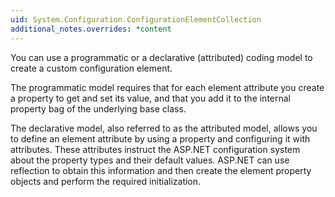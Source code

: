 ```yaml
---
uid: System.Configuration.ConfigurationElementCollection
additional_notes.overrides: *content
---
```


<p>You can use a programmatic or a declarative (attributed) coding model to create a custom configuration element.  
  
 The programmatic model requires that for each element attribute you create a property to get and set its value, and that you add it to the internal property bag of the underlying <xref href="System.Configuration.ConfigurationElement"></xref> base class.  
  
 The declarative model, also referred to as the attributed model, allows you to define an element attribute by using a property and configuring it with attributes. These attributes instruct the ASP.NET configuration system about the property types and their default values. ASP.NET can use reflection to obtain this information and then create the element property objects and perform the required initialization.</p>


